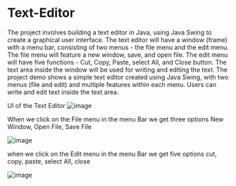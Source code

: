 # Text-Editor
The project involves building a text editor in Java, using Java Swing to create a graphical user interface.
The text editor will have a window (frame) with a menu bar, consisting of two menus - the file menu and the edit menu.
The file menu will feature a new window, save, and open file.
The edit menu will have five functions - Cut, Copy, Paste, select All, and Close button.
The text area inside the window will be used for writing and editing the text.
The project demo shows a simple text editor created using Java Swing, with two menus (file and edit) and multiple features within each menu.
Users can write and edit text inside the text area.

UI of the Text Editor
![image](https://github.com/vishrut444/Text-Editor/assets/65341896/d44b449f-a0fd-4a9d-9299-1232bb6b2e17)

When we click on the File menu in the menu Bar we get three options New Window, Open File, Save File

![image](https://github.com/vishrut444/Text-Editor/assets/65341896/4ad658a9-c9fb-4b55-8351-552735a768dc)

when we click on the Edit menu in the menu Bar we get five options cut, copy, paste, select All, close

![image](https://github.com/vishrut444/Text-Editor/assets/65341896/ced6fbbf-bdcd-4151-a13b-46be06ef120a)
